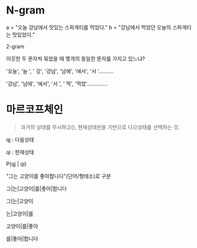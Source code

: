 # N-gram

a = "오늘 강남에서 맛있는 스파게티를 먹었다."
b = "강남에서 먹었던 오늘의 스파게티는 맛있었다."



2-gram

이웃한 두 문자씩 묶었을 때 몇개의 동일한 문자를 가지고 있느냐? 

'오늘', '늘 ', ' 강', '강남', '남에', '에서', '서 '..........

'강남', '남에', '에서', '서 ', ' 먹', '먹었'..............





# 마르코프체인

> 과거의 상태를 무시하고(), 현재상태만을 기반으로 다으상태를 선택하는 것.

qj : 다음상태

qi : 현재상태

P(qj | qi)



"그는 고양이를 좋아합니다"(단어/형태소)로 구분

그|는|고양이|를|좋아|합니다



그|는|고양이

는|고양이|를

고양이|를|좋아

를|좋아|합니다